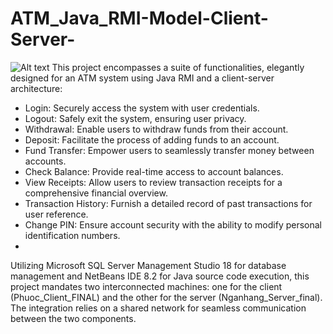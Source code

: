 # ATM_Java_RMI-Model-Client-Server-

![Alt text](https://github.com/LeQuangPhuoc2002/ATM_Java_RMI-Model-Client-Server-/blob/main/Screenshot%202024-01-01%20232937.png)
This project encompasses a suite of functionalities, elegantly designed for an ATM system using Java RMI and a client-server architecture:
- Login: Securely access the system with user credentials.
- Logout: Safely exit the system, ensuring user privacy.
- Withdrawal: Enable users to withdraw funds from their account.
- Deposit: Facilitate the process of adding funds to an account.
- Fund Transfer: Empower users to seamlessly transfer money between accounts.
- Check Balance: Provide real-time access to account balances.
- View Receipts: Allow users to review transaction receipts for a comprehensive financial overview.
- Transaction History: Furnish a detailed record of past transactions for user reference.
- Change PIN: Ensure account security with the ability to modify personal identification numbers.
- 
Utilizing Microsoft SQL Server Management Studio 18 for database management and NetBeans IDE 8.2 for Java source code execution, this project mandates two interconnected machines: one for the client (Phuoc_Client_FINAL) and the other for the server (Nganhang_Server_final). The integration relies on a shared network for seamless communication between the two components.
